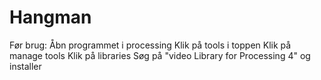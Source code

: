 # Hangman

Før brug:
Åbn programmet i processing
Klik på tools i toppen
Klik på manage tools
Klik på libraries
Søg på "video Library for Processing 4" og installer

